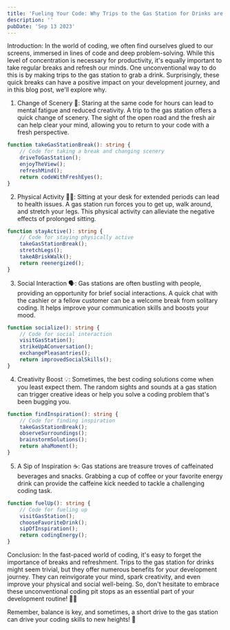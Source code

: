```yaml
---
title: 'Fueling Your Code: Why Trips to the Gas Station for Drinks are Good for Development'
description: ''
pubDate: 'Sep 13 2023'
---
```


Introduction:
In the world of coding, we often find ourselves glued to our screens, immersed in lines of code and deep problem-solving. While this level of concentration is necessary for productivity, it's equally important to take regular breaks and refresh our minds. One unconventional way to do this is by making trips to the gas station to grab a drink. Surprisingly, these quick breaks can have a positive impact on your development journey, and in this blog post, we'll explore why.

1. Change of Scenery 🌅:
   Staring at the same code for hours can lead to mental fatigue and reduced creativity. A trip to the gas station offers a quick change of scenery. The sight of the open road and the fresh air can help clear your mind, allowing you to return to your code with a fresh perspective.

```typescript
function takeGasStationBreak(): string {
    // Code for taking a break and changing scenery
    driveToGasStation();
    enjoyTheView();
    refreshMind();
    return codeWithFreshEyes();
}
```

2. Physical Activity 🏃‍♂️:
   Sitting at your desk for extended periods can lead to health issues. A gas station run forces you to get up, walk around, and stretch your legs. This physical activity can alleviate the negative effects of prolonged sitting.

```typescript
function stayActive(): string {
    // Code for staying physically active
    takeGasStationBreak();
    stretchLegs();
    takeABriskWalk();
    return reenergized();
}
```

3. Social Interaction 🗣️:
   Gas stations are often bustling with people, providing an opportunity for brief social interactions. A quick chat with the cashier or a fellow customer can be a welcome break from solitary coding. It helps improve your communication skills and boosts your mood.

```typescript
function socialize(): string {
    // Code for social interaction
    visitGasStation();
    strikeUpAConversation();
    exchangePleasantries();
    return improvedSocialSkills();
}
```

4. Creativity Boost 💡:
   Sometimes, the best coding solutions come when you least expect them. The random sights and sounds at a gas station can trigger creative ideas or help you solve a coding problem that's been bugging you.

```typescript
function findInspiration(): string {
    // Code for finding inspiration
    takeGasStationBreak();
    observeSurroundings();
    brainstormSolutions();
    return ahaMoment();
}
```

5. A Sip of Inspiration ☕:
   Gas stations are treasure troves of caffeinated beverages and snacks. Grabbing a cup of coffee or your favorite energy drink can provide the caffeine kick needed to tackle a challenging coding task.

```typescript
function fuelUp(): string {
    // Code for fueling up
    visitGasStation();
    chooseFavoriteDrink();
    sipOfInspiration();
    return codingEnergy();
}
```

Conclusion:
In the fast-paced world of coding, it's easy to forget the importance of breaks and refreshment. Trips to the gas station for drinks might seem trivial, but they offer numerous benefits for your development journey. They can reinvigorate your mind, spark creativity, and even improve your physical and social well-being. So, don't hesitate to embrace these unconventional coding pit stops as an essential part of your development routine! 🚀✨

Remember, balance is key, and sometimes, a short drive to the gas station can drive your coding skills to new heights! 🌟
